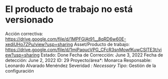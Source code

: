 # El producto de trabajo no está versionado

Acción correctiva: https://drive.google.com/file/d/1MPFGlAt91__8qRD6w60E-xediUHo7ZPu/view?usp=sharing
Asset/Producto de trabajo: https://drive.google.com/file/d/1mjPaqucVPG_CFcR3snMowfKuwCSlTE3t/view?usp=sharing
Estado: Done
Fecha de Corrección: June 3, 2022
Fecha de detección: June 2, 2022
ID: 29
Proyecto/área*: Monarca
Responsable: Leonardo Alvarado Menéndez
Severidad *: Necessary
Tipo*: Gestión de la configuración